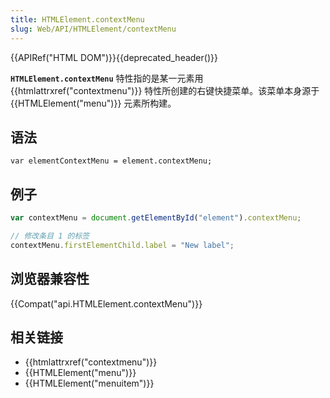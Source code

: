 ```yaml
---
title: HTMLElement.contextMenu
slug: Web/API/HTMLElement/contextMenu
---
```

{{APIRef("HTML DOM")}}{{deprecated_header()}}

**`HTMLElement.contextMenu`** 特性指的是某一元素用{{htmlattrxref("contextmenu")}} 特性所创建的右键快捷菜单。该菜单本身源于 {{HTMLElement("menu")}} 元素所构建。

## 语法

```plain
var elementContextMenu = element.contextMenu;
```

## 例子

```js
var contextMenu = document.getElementById("element").contextMenu;

// 修改条目 1 的标签
contextMenu.firstElementChild.label = "New label";
```

## 浏览器兼容性

{{Compat("api.HTMLElement.contextMenu")}}

## 相关链接

- {{htmlattrxref("contextmenu")}}
- {{HTMLElement("menu")}}
- {{HTMLElement("menuitem")}}
